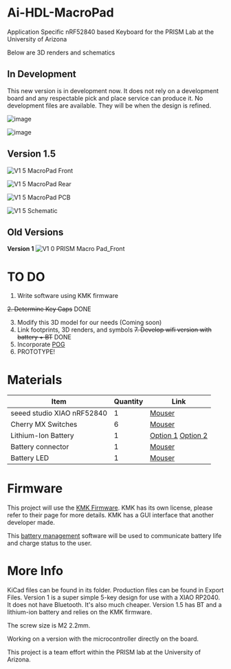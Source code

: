 # Ai-HDL-MacroPad
Application Specific nRF52840 based Keyboard for the PRISM Lab at the University of Arizona

Below are 3D renders and schematics 

## In Development
This new version is in development now. It does not rely on a development board and any respectable pick and place service can produce it.
No development files are available. They will be when the design is refined.

![image](https://github.com/user-attachments/assets/b9991299-894b-42c8-9ca2-e876330ae863)

![image](https://github.com/user-attachments/assets/c8f49f50-a69e-4d2c-9c8e-240bbeac5f14)


## **Version 1.5**

![V1 5 MacroPad Front](https://github.com/user-attachments/assets/74f60da3-1517-4a8a-8ceb-e1e1f64ffbd6)

![V1 5 MacroPad Rear](https://github.com/user-attachments/assets/8f847f6d-fa53-45a6-b2bf-48b260a90974)


![V1 5 MacroPad PCB](https://github.com/user-attachments/assets/81ba3f00-b3bb-43f3-b944-0d1d49ffd889)

![V1 5 Schematic](https://github.com/user-attachments/assets/69e37617-77e7-41ba-a750-55ec24ab9309)

## Old Versions
**Version 1**
![V1 0 PRISM Macro Pad_Front](https://github.com/user-attachments/assets/f874fd51-9041-4ddb-8332-def148d5e871)


# TO DO

1. Write software using KMK firmware

~~2. Determine Key Caps~~ DONE

3. Modify this 3D model for our needs (Coming soon)
6. Link footprints, 3D renders, and symbols
~~7. Develop wifi version with battery + BT~~ DONE
9. Incorporate [POG](https://github.com/JanLunge/pog)
10.  PROTOTYPE!


# Materials

| Item  | Quantity | Link |
| ------------- | ------------- | ---- |
| seeed studio XIAO nRF52840  | 1  | [Mouser](https://www.mouser.com/ProductDetail/Seeed-Studio/102010448?qs=Znm5pLBrcAJ5g%252BWAkitg4w%3D%3D)     |
| Cherry MX Switches  | 6  |  [Mouser](https://www.mouser.com/ProductDetail/CHERRY/MX1A-C1NW?qs=sGAEpiMZZMtFyPk3yBMYYJ6eFtqPPgccKDEfiw%252Brqds%3D)    |
| Lithium-Ion Battery | 1 | [Option 1](https://www.digikey.com/en/products/detail/sparkfun-electronics/PRT-13851/6605199) [Option 2](https://www.digikey.com/en/products/detail/adafruit-industries-llc/258/5054544) |
| Battery connector | 1 | [Mouser](https://www.digikey.com/en/products/detail/jst-sales-america-inc/S2B-PH-K-S/926626) |
| Battery LED | 1 | [Mouser](https://www.digikey.com/en/products/detail/sparkfun-electronics/COM-16347/11630204)


# Firmware

This project will use the [KMK Firmware](https://github.com/KMKfw/kmk_firmware).
KMK has its own license, please refer to their page for more details. KMK has a GUI interface that another developer made.

This [battery management](https://github.com/Tjoms99/xiao_sense_nrf52840_battery_lib) software will be used to communicate battery life and charge status to the user.

# More Info

KiCad files can be found in its folder. Production files can be found in Export Files. Version 1 is a super simple 5-key design for use with a XIAO RP2040. It does not have Bluetooth. It's also much cheaper. 
Version 1.5 has BT and a lithium-ion battery and relies on the KMK firmware.

The screw size is M2 2.2mm.

Working on a version with the microcontroller directly on the board.

This project is a team effort within the PRISM lab at the University of Arizona.
